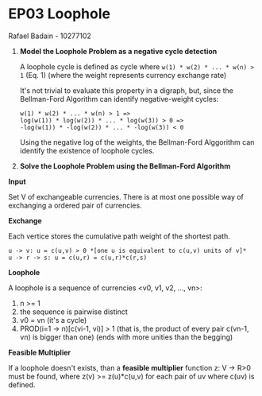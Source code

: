 # EP03 Loophole
Rafael Badain - 10277102

1. **Model the Loophole Problem as a negative cycle detection**

    A loophole cycle is defined as cycle where `w(1) * w(2) * ... * w(n) > 1` (Eq. 1) (where the weight represents currency exchange rate)

    It's not trivial to evaluate this property in a digraph, but, since the Bellman-Ford Algorithm can identify negative-weight cycles:
    ```
    w(1) * w(2) * ... * w(n) > 1 =>
    log(w(1)) * log(w(2)) * ... * log(w(3)) > 0 =>
    -log(w(1)) * -log(w(2)) * ... * -log(w(3)) < 0
    ```
    Using the negative log of the weights, the Bellman-Ford Alggorithm can identify the existence of loophole cycles.

2. **Solve the Loophole Problem using the Bellman-Ford Algorithm**

**Input**

Set V of exchangeable currencies. There is at most one possible way of exchanging a ordered pair of currencies.

**Exchange**

Each vertice stores the cumulative path weight of the shortest path.
```
u -> v: u = c(u,v) > 0 *[one u is equivalent to c(u,v) units of v]*
u -> r -> s: u = c(u,r) = c(u,r)*c(r,s)
```

**Loophole**

A loophole is a sequence of currencies <v0, v1, v2, ..., vn>:
1. n >= 1
2. the sequence is pairwise distinct
3. v0 = vn (it's a cycle)
4. PROD(i=1 -> n)[c(vi-1, vi)] > 1 (that is, the product of every pair c(vn-1, vn) is bigger than one) (ends with more unities than the begging)

**Feasible Multiplier**

If a loophole doesn't exists, than a **feasible multiplier** function z: V -> R>0 must be found, where z(v) >= z(u)*c(u,v) for each pair of uv where c(uv) is defined.